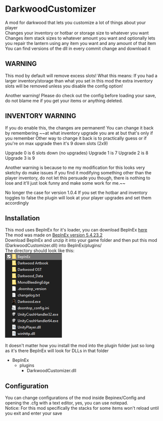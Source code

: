 # DarkwoodCustomizer

A mod for darkwood that lets you customize a lot of things about your player\
Changes your inventory or hotbar or storage size to whatever you want\
Changes item stack sizes to whatever amount you want and optionally lets you repair the lantern using any item you want and any amount of that item\
You can find versions of the dll in every commit change and download it

## WARNING

This mod by default will remove excess slots!
What this means: If you had a larger inventory/storage than what you set in this mod the extra inventory slots will be removed unless you disable the config option!

Another warning! Please do check out the config before loading your save, do not blame me if you get your items or anything deleted.

## INVENTORY WARNING

If you do enable this, the changes are permanent! You can change it back by remembering ~~at what inventory upgrade you are at but that's only if you remember
Other way to change it back is to practically guess or if you're on max upgrade then it's 9 down slots (2x9)

Upgrade 0 is 6 slots down (no upgrades)
Upgrade 1 is 7
Upgrade 2 is 8
Upgrade 3 is 9

Another warning is because to me my modification for this looks very sketchy do make issues if you find it modifying something other than the player inventory,
do not let this persuade you though, there is nothing to lose and it'll just look funny and make some work for me.~~

No longer the case for version 1.0.4
If you set the hotbar and inventory toggles to false the plugin will look at your player upgrades and set them accordingly

## Installation

This mod uses BepInEx for it's loader, you can download BepInEx [here](https://github.com/BepInEx/BepInEx/releases)\
The mod was made on [BepInEx version 5.4.23.2](https://github.com/BepInEx/BepInEx/releases/tag/v5.4.23.2)\
Download BepInEx and unzip it into your game folder and then put this mod (DarkwoodCustomizer.dll) into BepInEx/plugins/\
The directory should look like this:\
![Game Folder](tutorial1.png)

It doesn't matter how you install the mod into the plugin folder just so long as it's there BepInEx will look for DLLs in that folder

- BepInEx
  - plugins
    - DarkwoodCustomizer.dll

## Configuration

You can change configurations of the mod inside Bepinex/Config and opening the .cfg with a text editor, yes, you can use notepad.\
Notice: For this mod specifically the stacks for some items won't reload until you exit and enter your save
